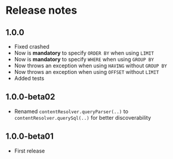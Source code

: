 # Release notes

## 1.0.0
- Fixed crashed
- Now is **mandatory** to specify `ORDER BY` when using `LIMIT`
- Now is **mandatory** to specify `WHERE` when using `GROUP BY`
- Now throws an exception when using `HAVING` without `GROUP BY`
- Now throws an exception when using `OFFSET` without `LIMIT`
- Added tests 

## 1.0.0-beta02
- Renamed `contentResolver.queryParser(..)` to `contentResolver.querySql(..)` for better discoverability 

## 1.0.0-beta01
- First release